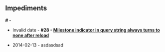 ## Impediments

__# - []()__

* Invalid date - 
__#28 - [Milestone indicator in query string always turns to none after reload](https://github.com/ciuliot/github-tracker/issues/28)__

* 2014-02-13 - asdasdsad
